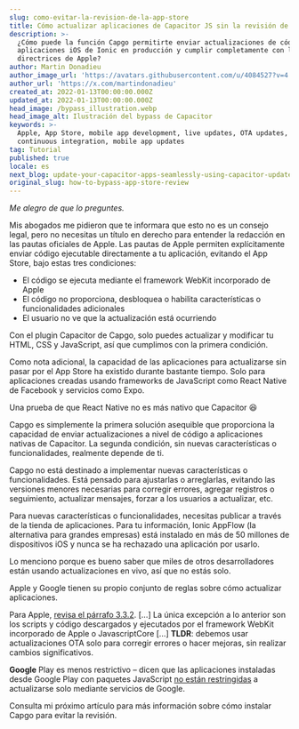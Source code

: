 ```yaml
---
slug: como-evitar-la-revision-de-la-app-store
title: Cómo actualizar aplicaciones de Capacitor JS sin la revisión de la App Store.
description: >-
  ¿Cómo puede la función Capgo permitirte enviar actualizaciones de código a
  aplicaciones iOS de Ionic en producción y cumplir completamente con las
  directrices de Apple?
author: Martin Donadieu
author_image_url: 'https://avatars.githubusercontent.com/u/4084527?v=4'
author_url: 'https://x.com/martindonadieu'
created_at: 2022-01-13T00:00:00.000Z
updated_at: 2022-01-13T00:00:00.000Z
head_image: /bypass_illustration.webp
head_image_alt: Ilustración del bypass de Capacitor
keywords: >-
  Apple, App Store, mobile app development, live updates, OTA updates,
  continuous integration, mobile app updates
tag: Tutorial
published: true
locale: es
next_blog: update-your-capacitor-apps-seamlessly-using-capacitor-updater
original_slug: how-to-bypass-app-store-review
---
```

_Me alegro de que lo preguntes._

Mis abogados me pidieron que te informara que esto no es un consejo legal, pero no necesitas un título en derecho para entender la redacción en las pautas oficiales de Apple. Las pautas de Apple permiten explícitamente enviar código ejecutable directamente a tu aplicación, evitando el App Store, bajo estas tres condiciones:

* El código se ejecuta mediante el framework WebKit incorporado de Apple
* El código no proporciona, desbloquea o habilita características o funcionalidades adicionales
* El usuario no ve que la actualización está ocurriendo

Con el plugin Capacitor de Capgo, solo puedes actualizar y modificar tu HTML, CSS y JavaScript, así que cumplimos con la primera condición.

Como nota adicional, la capacidad de las aplicaciones para actualizarse sin pasar por el App Store ha existido durante bastante tiempo.
Solo para aplicaciones creadas usando frameworks de JavaScript como React Native de Facebook y servicios como Expo.

Una prueba de que React Native no es más nativo que Capacitor 😆

Capgo es simplemente la primera solución asequible que proporciona la capacidad de enviar actualizaciones a nivel de código a aplicaciones nativas de Capacitor.
La segunda condición, sin nuevas características o funcionalidades, realmente depende de ti.

Capgo no está destinado a implementar nuevas características o funcionalidades. Está pensado para ajustarlas o arreglarlas, evitando las versiones menores necesarias para corregir errores, agregar registros o seguimiento, actualizar mensajes, forzar a los usuarios a actualizar, etc.

Para nuevas características o funcionalidades, necesitas publicar a través de la tienda de aplicaciones. Para tu información, Ionic AppFlow (la alternativa para grandes empresas) está instalado en más de 50 millones de dispositivos iOS y nunca se ha rechazado una aplicación por usarlo.

Lo menciono porque es bueno saber que miles de otros desarrolladores están usando actualizaciones en vivo, así que no estás solo.

Apple y Google tienen su propio conjunto de reglas sobre cómo actualizar aplicaciones.

Para Apple, [revisa el párrafo 3.3.2](https://developer.apple.com/programs/information/Apple_Developer_Program_Information_8_12_15.pdf/).
\[…\] La única excepción a lo anterior son los scripts y código descargados y ejecutados por el framework WebKit incorporado de Apple o JavascriptCore \[…\] __TLDR__: debemos usar actualizaciones OTA solo para corregir errores o hacer mejoras, sin realizar cambios significativos.

__Google__ Play es menos restrictivo – dicen que las aplicaciones instaladas desde Google Play con paquetes JavaScript [no están restringidas](https://support.google.com/googleplay/android-developer/answer/9888379/?hl=en) a actualizarse solo mediante servicios de Google.

Consulta mi próximo artículo para más información sobre cómo instalar Capgo para evitar la revisión.
